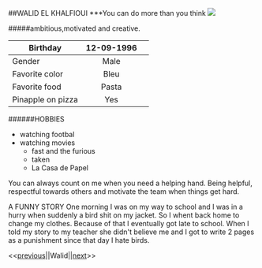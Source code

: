 ##WALID EL KHALFIOUI
***You can do more than you think
![](/home/walid/Desktop/Walid.jpg?raw=true)

#####ambitious,motivated and creative.

| Birthday      | 12-09-1996       |    |
| ------------- |:-------------:| -----:
| Gender      | Male |  |
| Favorite color      | Bleu    |    
| Favorite food| Pasta     |     
| Pinapple on pizza      | Yes    |    





######HOBBIES
* watching footbal 
* watching movies
  * fast and the furious
  * taken
  * La Casa de Papel

You can always count on me when you need a helping hand.
Being helpful, respectful towards others and motivate the team when things get hard.

A FUNNY STORY
One morning I was on my way to school and I was in a hurry when suddenly a bird shit on my jacket. So I whent back home to change my clothes. Because of that I eventually got late to school. When I told my story to my teacher she didn't believe me and I got to write 2 pages as a punishment since that day I hate birds. 




<<[previous](https://github.com/Victor-28/markupchallenge/blob/master/README.md)||Walid||[next](https://github.com/Nikske/challenge-markdown)>>



